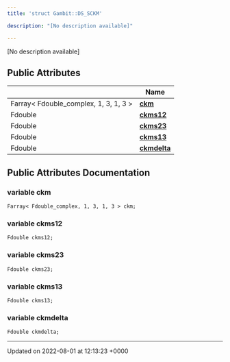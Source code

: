 ```yaml
---
title: 'struct Gambit::DS_SCKM'

description: "[No description available]"

---
```









[No description available]

## Public Attributes

|                | Name           |
| -------------- | -------------- |
| Farray< Fdouble_complex, 1, 3, 1, 3 > | **[ckm](/documentation/code/classes/structgambit_1_1ds__sckm/#variable-ckm)**  |
| Fdouble | **[ckms12](/documentation/code/classes/structgambit_1_1ds__sckm/#variable-ckms12)**  |
| Fdouble | **[ckms23](/documentation/code/classes/structgambit_1_1ds__sckm/#variable-ckms23)**  |
| Fdouble | **[ckms13](/documentation/code/classes/structgambit_1_1ds__sckm/#variable-ckms13)**  |
| Fdouble | **[ckmdelta](/documentation/code/classes/structgambit_1_1ds__sckm/#variable-ckmdelta)**  |

## Public Attributes Documentation

### variable ckm

```
Farray< Fdouble_complex, 1, 3, 1, 3 > ckm;
```


### variable ckms12

```
Fdouble ckms12;
```


### variable ckms23

```
Fdouble ckms23;
```


### variable ckms13

```
Fdouble ckms13;
```


### variable ckmdelta

```
Fdouble ckmdelta;
```


-------------------------------

Updated on 2022-08-01 at 12:13:23 +0000